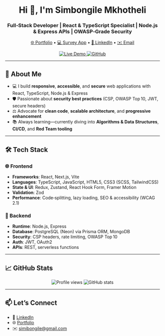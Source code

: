 <h1 align="center">Hi 👋, I'm Simbongile Mkhotheli</h1>
<h3 align="center">Full‑Stack Developer | React & TypeScript Specialist | Node.js & Express APIs | OWASP‑Grade Security</h3>

<p align="center">
  <a href="https://simbongile-mkoteli.vercel.app" target="_blank">🌐 Portfolio</a> • 
  <a href="https://github.com/simbongile-mkhotheli/survey-app" target="_blank">💻 Survey App</a> • 
  <a href="https://linkedin.com/in/mkoteli" target="_blank">💼 LinkedIn</a> • 
  <a href="mailto:simbongile@gmail.com">✉️ Email</a>
</p>

<p align="center">
  <a href="https://survey-app-beta-ivory.vercel.app" target="_blank">
    <img src="https://img.shields.io/badge/demo-live-brightgreen" alt="Live Demo" />
  </a>
  <a href="https://github.com/simbongile-mkhotheli/survey-app" target="_blank">
    <img src="https://img.shields.io/badge/code-GitHub-blue" alt="GitHub" />
  </a>
</p>

---

## 🚀 About Me

- 💻 I build **responsive**, **accessible**, and **secure** web applications with React, TypeScript, Node.js & Express  
- 🛡️ Passionate about **security best practices** (CSP, OWASP Top 10, JWT, secure headers)  
- ⚖️ Advocate for **clean code**, **scalable architecture**, and **progressive enhancement**  
- 📚 Always learning—currently diving into **Algorithms & Data Structures**, **CI/CD**, and **Red Team tooling**

---

## 🛠️ Tech Stack

### 🌐 Frontend

- **Frameworks**: React, Next.js, Vite  
- **Languages**: TypeScript, JavaScript, HTML5, CSS3 (SCSS, TailwindCSS)  
- **State & UI**: Redux, Zustand, React Hook Form, Framer Motion  
- **Validation**: Zod  
- **Performance**: Code‑splitting, lazy loading, SEO & accessibility (WCAG 2.1)

### 🔧 Backend

- **Runtime**: Node.js, Express  
- **Database**: PostgreSQL (Neon) via Prisma ORM, MongoDB  
- **Security**: CSP headers, rate limiting, OWASP Top 10  
- **Auth**: JWT, OAuth2  
- **APIs**: REST, serverless functions

---

## 📈 GitHub Stats

<p align="center">
  <img src="https://komarev.com/ghpvc/?username=simbongile-mkhotheli&label=Profile%20views&color=0e75b6&style=flat" alt="Profile views" />
  <img src="https://github-readme-stats.vercel.app/api?username=simbongile-mkhotheli&show_icons=true&theme=default" alt="GitHub stats" />
</p>

---

## 📫 Let’s Connect

- 💼 [LinkedIn](https://linkedin.com/in/mkoteli)  
- 🌐 [Portfolio](https://simbongile-mkoteli.vercel.app)  
- ✉️ simibongile@gmail.com  
